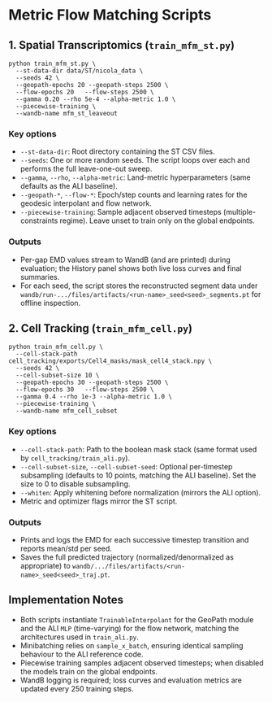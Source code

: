# Metric Flow Matching Scripts

## 1️. Spatial Transcriptomics (`train_mfm_st.py`)

```
python train_mfm_st.py \
  --st-data-dir data/ST/nicola_data \
  --seeds 42 \
  --geopath-epochs 20 --geopath-steps 2500 \
  --flow-epochs 20   --flow-steps 2500 \
  --gamma 0.20 --rho 5e-4 --alpha-metric 1.0 \
  --piecewise-training \
  --wandb-name mfm_st_leaveout
```

### Key options
- `--st-data-dir`: Root directory containing the ST CSV files.
- `--seeds`: One or more random seeds. The script loops over each and performs the full leave-one-out sweep.
- `--gamma`, `--rho`, `--alpha-metric`: Land-metric hyperparameters (same defaults as the ALI baseline).
- `--geopath-*`, `--flow-*`: Epoch/step counts and learning rates for the geodesic interpolant and flow network.
- `--piecewise-training`: Sample adjacent observed timesteps (multiple-constraints regime). Leave unset to train only on the global endpoints.

### Outputs
- Per-gap EMD values stream to WandB (and are printed) during evaluation; the History panel shows both live loss curves and final summaries.
- For each seed, the script stores the reconstructed segment data under `wandb/run-.../files/artifacts/<run-name>_seed<seed>_segments.pt` for offline inspection.

## 2️. Cell Tracking (`train_mfm_cell.py`)

```
python train_mfm_cell.py \
  --cell-stack-path cell_tracking/exports/Cell4_masks/mask_cell4_stack.npy \
  --seeds 42 \
  --cell-subset-size 10 \
  --geopath-epochs 30 --geopath-steps 2500 \
  --flow-epochs 30   --flow-steps 2500 \
  --gamma 0.4 --rho 1e-3 --alpha-metric 1.0 \
  --piecewise-training \
  --wandb-name mfm_cell_subset
```

### Key options
- `--cell-stack-path`: Path to the boolean mask stack (same format used by `cell_tracking/train_ali.py`).
- `--cell-subset-size`, `--cell-subset-seed`: Optional per-timestep subsampling (defaults to 10 points, matching the ALI baseline). Set the size to 0 to disable subsampling.
- `--whiten`: Apply whitening before normalization (mirrors the ALI option).
- Metric and optimizer flags mirror the ST script.

### Outputs
- Prints and logs the EMD for each successive timestep transition and reports mean/std per seed.
- Saves the full predicted trajectory (normalized/denormalized as appropriate) to `wandb/.../files/artifacts/<run-name>_seed<seed>_traj.pt`.

## Implementation Notes
- Both scripts instantiate `TrainableInterpolant` for the GeoPath module and the ALI `MLP` (time-varying) for the flow network, matching the architectures used in `train_ali.py`.
- Minibatching relies on `sample_x_batch`, ensuring identical sampling behaviour to the ALI reference code.
- Piecewise training samples adjacent observed timesteps; when disabled the models train on the global endpoints.
- WandB logging is required; loss curves and evaluation metrics are updated every 250 training steps.
